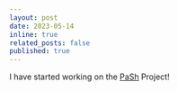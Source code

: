 ```yaml
---
layout: post
date: 2023-05-14
inline: true
related_posts: false
published: true
---
```


I have started working on the [PaSh](https://binpa.sh/) Project!

